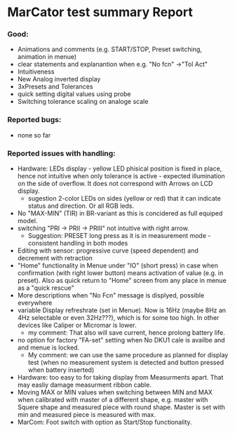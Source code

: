 
# MarCator test summary Report


### Good:
- Animations and comments (e.g. START/STOP, Preset switching, animation in menue)
- clear statements and explanantion when e.g. "No fcn" ->"Tol Act" 
- Intuitiveness
- New Analog inverted display
- 3xPresets and Tolerances
- quick setting digital values using probe
- Switching tolerance scaling on analoge scale
### Reported bugs:
- none so far

### Reported issues with handling:
- Hardware: LEDs display - yellow LED phisical position is fixed in place, hence not intuitive when only tolerance is active - expected illumination on the side of overflow. It does not correspond with Arrows on LCD display.
	- sugestion 2-color LEDs on sides (yellow or red) that it can indicate status and direction. Or all RGB leds.
- No "MAX-MIN" (TIR) in BR-variant as this is concidered as full equiped model.
- switching "PRI -> PRII  -> PRIII" not intuitive with right arrow.
	- Suggestion: PRESET long press as it is in measurement mode - consistent handling in both modes
- Editing with sensor: progressive curve (speed dependent) and decrement with retraction
- "Home" functionality in Menue under "IO" (short press) in case when confirmation (with right lower button) means activation of value (e.g. in preset). Also as quick return to "Home" screen from any place in menue as a "quick rescue"
- More descriptions when "No Fcn" message is displyed, possible everywhere
- variable Display refreshrate (set in Menue). Now is 16Hz (maybe 8Hz an 4Hz selectable or even 32Hz???), which is for some too high. In other devices like Caliper or Micromar is lower.
	- my comment: That also will save current, hence prolong battery life.
- no option for factory "FA-set" setting when No DKU1 cale is availbe and and menue is locked.
	- My comment: we can use the same procedure as planned for display test (when no measurement system is detected and button pressed when battery inserted)
- Hardware: too easy to for taking display from Measurments apart. That may easliy damage measurment  ribbon cable.
- Moving MAX or MIN values when switching between MIN and MAX when calibrated with master of a different shape, e.g. master with Squere shape and measured piece with round shape. Master is set with min and measured piece is measured with max.
- MarCom: Foot switch with option as Start/Stop functionality.                                                                                                                                                                         


